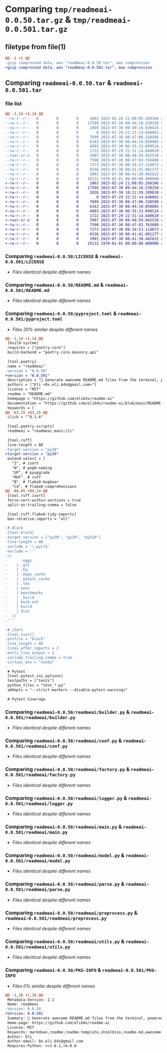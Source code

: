 # Comparing `tmp/readmeai-0.0.50.tar.gz` & `tmp/readmeai-0.0.501.tar.gz`

## filetype from file(1)

```diff
@@ -1 +1 @@
-gzip compressed data, was "readmeai-0.0.50.tar", max compression
+gzip compressed data, was "readmeai-0.0.501.tar", max compression
```

## Comparing `readmeai-0.0.50.tar` & `readmeai-0.0.501.tar`

### file list

```diff
@@ -1,14 +1,14 @@
--rw-r--r--   0        0        0     1063 2023-02-24 21:00:05.269166 readmeai-0.0.50/LICENSE
--rw-r--r--   0        0        0    17599 2023-07-30 09:44:18.539250 readmeai-0.0.50/README.md
--rw-r--r--   0        0        0     2469 2023-07-30 09:49:16.030425 readmeai-0.0.50/pyproject.toml
--rw-r--r--   0        0        0        0 2023-07-29 22:31:14.648662 readmeai-0.0.50/readmeai/__init__.py
--rw-r--r--   0        0        0     7699 2023-07-30 08:47:06.328508 readmeai-0.0.50/readmeai/builder.py
--rw-r--r--   0        0        0     6343 2023-07-30 08:44:10.050885 readmeai-0.0.50/readmeai/conf.py
--rw-r--r--   0        0        0     4893 2023-07-30 06:35:33.099524 readmeai-0.0.50/readmeai/factory.py
--rw-r--r--   0        0        0     1722 2023-07-29 22:31:14.649620 readmeai-0.0.50/readmeai/logger.py
--rwxr-xr-x   0        0        0     3997 2023-07-30 08:48:59.042518 readmeai-0.0.50/readmeai/main.py
--rw-r--r--   0        0        0     7590 2023-07-30 08:47:03.763889 readmeai-0.0.50/readmeai/model.py
--rw-r--r--   0        0        0     7273 2023-07-30 08:34:53.114073 readmeai-0.0.50/readmeai/parse.py
--rw-r--r--   0        0        0     6536 2023-07-30 08:41:41.081277 readmeai-0.0.50/readmeai/preprocess.py
--rw-r--r--   0        0        0     3991 2023-07-30 08:41:30.482622 readmeai-0.0.50/readmeai/utils.py
--rw-r--r--   0        0        0    19131 1970-01-01 00:00:00.000000 readmeai-0.0.50/PKG-INFO
+-rw-r--r--   0        0        0     1063 2023-02-24 21:00:05.269166 readmeai-0.0.501/LICENSE
+-rw-r--r--   0        0        0    17599 2023-07-30 09:44:18.539250 readmeai-0.0.501/README.md
+-rw-r--r--   0        0        0     2026 2023-07-30 10:11:39.209838 readmeai-0.0.501/pyproject.toml
+-rw-r--r--   0        0        0        0 2023-07-29 22:31:14.648662 readmeai-0.0.501/readmeai/__init__.py
+-rw-r--r--   0        0        0     7699 2023-07-30 08:47:06.328508 readmeai-0.0.501/readmeai/builder.py
+-rw-r--r--   0        0        0     6343 2023-07-30 08:44:10.050885 readmeai-0.0.501/readmeai/conf.py
+-rw-r--r--   0        0        0     4893 2023-07-30 06:35:33.099524 readmeai-0.0.501/readmeai/factory.py
+-rw-r--r--   0        0        0     1722 2023-07-29 22:31:14.649620 readmeai-0.0.501/readmeai/logger.py
+-rwxr-xr-x   0        0        0     3997 2023-07-30 08:48:59.042518 readmeai-0.0.501/readmeai/main.py
+-rw-r--r--   0        0        0     7590 2023-07-30 08:47:03.763889 readmeai-0.0.501/readmeai/model.py
+-rw-r--r--   0        0        0     7273 2023-07-30 08:34:53.114073 readmeai-0.0.501/readmeai/parse.py
+-rw-r--r--   0        0        0     6536 2023-07-30 08:41:41.081277 readmeai-0.0.501/readmeai/preprocess.py
+-rw-r--r--   0        0        0     3991 2023-07-30 08:41:30.482622 readmeai-0.0.501/readmeai/utils.py
+-rw-r--r--   0        0        0    19132 1970-01-01 00:00:00.000000 readmeai-0.0.501/PKG-INFO
```

### Comparing `readmeai-0.0.50/LICENSE` & `readmeai-0.0.501/LICENSE`

 * *Files identical despite different names*

### Comparing `readmeai-0.0.50/README.md` & `readmeai-0.0.501/README.md`

 * *Files identical despite different names*

### Comparing `readmeai-0.0.50/pyproject.toml` & `readmeai-0.0.501/pyproject.toml`

 * *Files 20% similar despite different names*

```diff
@@ -1,14 +1,14 @@
 [build-system]
 requires = ["poetry-core"]
 build-backend = "poetry.core.masonry.api"
 
 [tool.poetry]
 name = "readmeai"
-version = "0.0.50"
+version = "0.0.501"
 description = "🚀 Generate awesome README.md files from the terminal, powered by OpenAI's GPT language model APIs 💫"
 authors = ["Eli <0x.eli.64s@gmail.com>"]
 license = "MIT"
 readme = "README.md"
 homepage = "https://github.com/eli64s/readme-ai"
 documentation = "https://github.com/eli64s/readme-ai/blob/main/README.md"
 keywords = [
@@ -63,15 +63,15 @@
 click = "^8.1.6"
 
 [tool.poetry.scripts]
 readmeai = "readmeai.main:cli"
 
 [tool.ruff]
 line-length = 88
-target-version = "py38"
+target-version = "py39"
 extend-select = [
   "I", # isort
   "N", # pep8-naming
   "UP", # pyupgrade
   "RUF", # ruff
   "B", # flake8-bugbear
   "C4", # flake8-comprehensions
@@ -84,45 +84,14 @@
 [tool.ruff.isort]
 force-sort-within-sections = true
 split-on-trailing-comma = false
 
 [tool.ruff.flake8-tidy-imports]
 ban-relative-imports = "all"
 
-# Black
-[tool.black]
-target-version = ["py38", "py39", "py310"]
-line-length = 88
-include = '\.pyi?$'
-exclude = '''
-/(
-      .eggs
-    | .git
-    | .hg
-    | .mypy_cache
-    | .pytest_cache
-    | .tox
-    | venv
-    | benchmarks
-    | _build
-    | buck-out
-    | build
-    | dist
-  )/
-'''
-
-# iSort
-[tool.isort]
-profile = "black"
-line_length = 88
-lines_after_imports = 2
-multi_line_output = 3
-include_trailing_comma = true
-virtual_env = "conda"
-
 # Pytest
 [tool.pytest.ini_options]
 testpaths = ["tests"]
 python_files = "test_*.py"
 addopts = "--strict-markers --disable-pytest-warnings"
 
 # Pytest Coverage
```

### Comparing `readmeai-0.0.50/readmeai/builder.py` & `readmeai-0.0.501/readmeai/builder.py`

 * *Files identical despite different names*

### Comparing `readmeai-0.0.50/readmeai/conf.py` & `readmeai-0.0.501/readmeai/conf.py`

 * *Files identical despite different names*

### Comparing `readmeai-0.0.50/readmeai/factory.py` & `readmeai-0.0.501/readmeai/factory.py`

 * *Files identical despite different names*

### Comparing `readmeai-0.0.50/readmeai/logger.py` & `readmeai-0.0.501/readmeai/logger.py`

 * *Files identical despite different names*

### Comparing `readmeai-0.0.50/readmeai/main.py` & `readmeai-0.0.501/readmeai/main.py`

 * *Files identical despite different names*

### Comparing `readmeai-0.0.50/readmeai/model.py` & `readmeai-0.0.501/readmeai/model.py`

 * *Files identical despite different names*

### Comparing `readmeai-0.0.50/readmeai/parse.py` & `readmeai-0.0.501/readmeai/parse.py`

 * *Files identical despite different names*

### Comparing `readmeai-0.0.50/readmeai/preprocess.py` & `readmeai-0.0.501/readmeai/preprocess.py`

 * *Files identical despite different names*

### Comparing `readmeai-0.0.50/readmeai/utils.py` & `readmeai-0.0.501/readmeai/utils.py`

 * *Files identical despite different names*

### Comparing `readmeai-0.0.50/PKG-INFO` & `readmeai-0.0.501/PKG-INFO`

 * *Files 0% similar despite different names*

```diff
@@ -1,10 +1,10 @@
 Metadata-Version: 2.1
 Name: readmeai
-Version: 0.0.50
+Version: 0.0.501
 Summary: 🚀 Generate awesome README.md files from the terminal, powered by OpenAI's GPT language model APIs 💫
 Home-page: https://github.com/eli64s/readme-ai
 License: MIT
 Keywords: markdown,readme,readme-template,shieldsio,readme-md,awesome-readme,readme-generator,gpt-3,openai-api,automated-readme,auto-readme,gpt-4,llms,awesome-chatgpt,openai-python,chatgpt-python,openai-chatbot,gpt-35-turbo,gpt-4-api,llm-agent
 Author: Eli
 Author-email: 0x.eli.64s@gmail.com
 Requires-Python: >=3.8.1,<4.0.0
```

